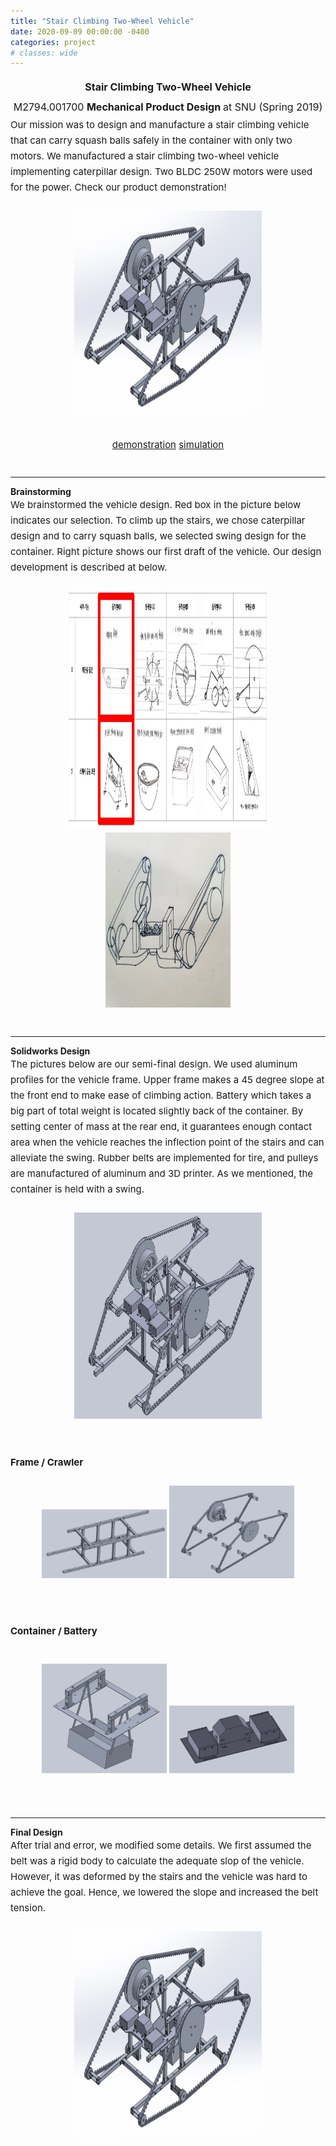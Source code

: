 ```yaml
---
title: "Stair Climbing Two-Wheel Vehicle"
date: 2020-09-09 00:00:00 -0400
categories: project
# classes: wide
---
```


<div style="font-size: medium; line-height: 2em;">
<center><strong> Stair Climbing Two-Wheel Vehicle </strong> <br>
  M2794.001700 <strong> Mechanical Product Design </strong> at SNU (Spring 2019)<br> </center>
</div>

<div style="font-size: 15px; line-height: 25px;">
Our mission was to design and manufacture a stair climbing vehicle that can carry squash balls safely in the container with only two motors. We manufactured a stair climbing two-wheel vehicle implementing caterpillar design. Two BLDC 250W motors were used for the power. Check our product demonstration! <br>
<br> <center><img src="/assets/images/finaldesign.JPG" border="0" width="300" height="330"/> </center>
<br> <center> <a href="https://youtu.be/zbO6nPRZ41U" target="_blank">demonstration</a>  <a href="https://youtu.be/o7WLumbu6R0" target="_blank">simulation</a> </center>  
<br>
  
</div>

<hr class="one">
<strong> Brainstorming </strong><br>

<div style="font-size: 15px; line-height: 25px;"> 
We brainstormed the vehicle design. Red box in the picture below indicates our selection. To climb up the stairs, we chose caterpillar design and to carry squash balls, we selected swing design for the container. Right picture shows our first draft of the vehicle. Our design development is described at below. <br><br>
<center><img src="/assets/images/brainstorming1.JPG" border="0" width="320" height="380"/> <img src="/assets/images/brainstorming2.jpg" border="0" width="200" height="280"/></center>
<br>
</div>

<hr class="one">
<strong> Solidworks Design </strong><br>
<div style="font-size: 15px; line-height: 25px;"> 
The pictures below are our semi-final design. We used aluminum profiles for the vehicle frame. Upper frame makes a 45 degree slope at the front end to make ease of climbing action. Battery which takes a big part of total weight is located slightly back of the container. By setting center of mass at the rear end, it guarantees enough contact area when the vehicle reaches the inflection point of the stairs and can alleviate the swing. Rubber belts are implemented for tire, and pulleys are manufactured of aluminum and 3D printer. As we mentioned, the container is held with a swing. <br><br>
  
<center><img src="/assets/images/stairclimbing.jpg" border="0" width="300" height="330"/></center>
<br>

<br>
<strong> Frame / Crawler</strong> <br><br>
<center> <img src="/assets/images/frame.jpg" border="0" width="200"/> <img src="/assets/images/crawler.jpg" border="0" width="200"/></center>
<br><br>

<strong> Container / Battery </strong> <br><br>
<center> <img src="/assets/images/container.jpg" border="0"  width="200"/>  <img src="/assets/images/battery.jpg" border="0" width="200"/>  </center>
<br><br>

</div>

<hr class="one">
<strong> Final Design </strong><br>
<div style="font-size: 15px; line-height: 25px;"> 
After trial and error, we modified some details. We first assumed the belt was a rigid body to calculate the adequate slop of the vehicle. However, it was deformed by the stairs and the vehicle was hard to achieve the goal. Hence, we lowered the slope and increased the belt tension. <br><br>
  
<center> <img src="/assets/images/finaldesign.JPG" border="0"  width="300" height="330"/>  </center>
<br>
</div>
